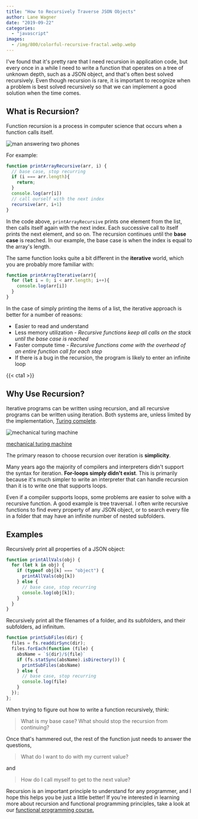 ```yaml
---
title: "How to Recursively Traverse JSON Objects"
author: Lane Wagner
date: "2019-09-22"
categories: 
  - "javascript"
images:
  - /img/800/colorful-recursive-fractal.webp.webp
---
```


I've found that it's pretty rare that I need recursion in application code, but every once in a while I need to write a function that operates on a tree of unknown depth, such as a JSON object, and that's often best solved recursively. Even though recursion is rare, it is important to recognize when a problem is best solved recursively so that we can implement a good solution when the time comes.

## What is Recursion?

Function recursion is a process in computer science that occurs when a function calls itself.

![man answering two phones](/img/800/cut.jpg)

For example:

```js
function printArrayRecursive(arr, i) {
  // base case, stop recurring
  if (i === arr.length){
    return;
  }
  console.log(arr[i])
  // call ourself with the next index
  recursive(arr, i+1)
}
```

In the code above, `printArrayRecursive` prints one element from the list, then calls itself again with the next index. Each successive call to itself prints the next element, and so on. The recursion continues until the **base case** is reached. In our example, the base case is when the index is equal to the array's length.

The same function looks quite a bit different in the **iterative** world, which you are probably more familiar with:

```js
function printArrayIterative(arr){
  for (let i = 0; i < arr.length; i++){
    console.log(arr[i])
  }
}
```

In the case of simply printing the items of a list, the iterative approach is better for a number of reasons:

- Easier to read and understand
- Less memory utilization - _Recursive functions keep all calls on the stack until the base case is reached_
- Faster compute time - _Recursive functions come with the overhead of an entire function call for each step_
- If there is a bug in the recursion, the program is likely to enter an infinite loop

{{< cta1 >}}

## Why Use Recursion?

Iterative programs can be written using recursion, and all recursive programs can be written using iteration. Both systems are, unless limited by the implementation, [Turing c](https://en.wikipedia.org/wiki/Turing_completeness)[omplete](https://en.wikipedia.org/wiki/Turing_completeness).

![mechanical turing machine ](/img/800/mechanical-turing-machine-in-wood-vo8izckhif0mp4-shot0001_featured.png)

[mechanical turing machine](https://hackaday.com/2018/03/08/mechanical-wooden-turing-machine/)

The primary reason to choose recursion over iteration is **simplicity**.

Many years ago the majority of compilers and interpreters didn't support the syntax for iteration. **For-loops simply didn't exist**. This is primarily because it's much simpler to write an interpreter that can handle recursion than it is to write one that supports loops.

Even if a compiler supports loops, some problems are easier to solve with a recursive function. A good example is tree traversal. I often write recursive functions to find every property of any JSON object, or to search every file in a folder that may have an infinite number of nested subfolders.

## Examples

Recursively print all properties of a JSON object:

```js
function printAllVals(obj) {
  for (let k in obj) {
    if (typeof obj[k] === "object") {
      printAllVals(obj[k])
    } else {
      // base case, stop recurring
      console.log(obj[k]);
    }
  }
}
```

Recursively print all the filenames of a folder, and its subfolders, and their subfolders, ad infinitum.

```js
function printSubFiles(dir) {
  files = fs.readdirSync(dir);
  files.forEach(function (file) {
    absName = `${dir}/${file}`
    if (fs.statSync(absName).isDirectory()) {
      printSubFiles(absName)
    } else {
      // base case, stop recurring
      console.log(file)
    }
  });
};
```

When trying to figure out how to write a function recursively, think:

> What is my base case? What should stop the recursion from continuing?

Once that's hammered out, the rest of the function just needs to answer the questions,

> What do I want to do with my current value?

and

> How do I call myself to get to the next value?

Recursion is an important principle to understand for any programmer, and I hope this helps you be just a little better! If you're interested in learning more about recursion and functional programming principles, take a look at our [functional programming course.](https://boot.dev/learn/learn-functional-programming)
